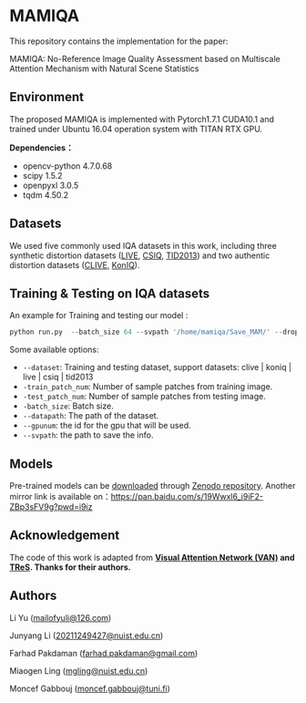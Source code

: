 # MAMIQA

This repository contains the implementation for the paper: 

MAMIQA: No-Reference Image Quality Assessment based on Multiscale Attention Mechanism with Natural Scene Statistics

## **Environment**

The proposed MAMIQA is implemented with Pytorch1.7.1 CUDA10.1 and trained under Ubuntu 16.04 operation system with TITAN RTX GPU.

**Dependencies：**

- opencv-python 4.7.0.68
- scipy 1.5.2
- openpyxl 3.0.5
- tqdm 4.50.2

## Datasets

We used five commonly used IQA datasets in this work, including three synthetic distortion datasets  ([LIVE](https://live.ece.utexas.edu/research/quality/subjective.htm), [CSIQ](https://s2.smu.edu/~eclarson/csiq.html), [TID2013](http://www.ponomarenko.info/tid2013.htm)) and two authentic distortion datasets ([CLIVE](https://live.ece.utexas.edu/research/ChallengeDB/), [KonIQ](http://database.mmsp-kn.de/koniq-10k-database.html)).

## **Training & Testing on IQA datasets**

An example for Training and testing our model :

```python
python run.py  --batch_size 64 --svpath '/home/mamiqa/Save_MAM/' --droplr 1 --epochs 5 --gpunum '0' --datapath '/tid2013' --dataset 'tid2013' --seed 1 --vesion 1
```

Some available options:

- `--dataset`: Training and testing dataset, support datasets: clive | koniq | live | csiq | tid2013
- `-train_patch_num`: Number of sample patches from training image.
- `-test_patch_num`: Number of sample patches from testing image.
- `-batch_size`: Batch size.
- `--datapath`: The path of the dataset.
- `--gpunum`: the id for the gpu that will be used.
- `--svpath`: the path to save the info.

## Models
Pre-trained models can be [downloaded](https://zenodo.org/records/11086687/files/FALCON_IEEESPL2023_WP1.zip?download=1) through [Zenodo repository](https://zenodo.org/records/11086687).
Another mirror link is available on：https://pan.baidu.com/s/19Wwxl6_i9iF2-ZBp3sFV9g?pwd=i9iz

## **Acknowledgement**

The code of this work is adapted from **[Visual Attention Network (VAN)](https://github.com/Visual-Attention-Network/VAN-Classification/tree/main) and [TReS](https://github.com/isalirezag/TReS). Thanks for their authors.**

## Authors

Li Yu (mailofyuli@126.com)

Junyang Li (20211249427@nuist.edu.cn)

Farhad Pakdaman (farhad.pakdaman@gmail.com)

Miaogen Ling (mgling@nuist.edu.cn)

Moncef Gabbouj (moncef.gabbouj@tuni.fi)
